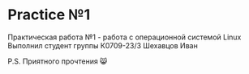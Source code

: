# Practice №1

 Практическая работа №1 - работа с операционной системой Linux  
 Выполнил студент группы К0709-23/3 Шехавцов Иван

P.S. Приятного прочтения 😸
